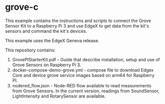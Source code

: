 # grove-c
This example contains the instructions and scripts to connect the Grove Sensor Kit to a Raspberry Pi 3 and use EdgeX to get data from the kit's sensors and command the kit's devices.

This example uses the EdgeX Geneva release.

This repository contains:
1. GrovePIStarterKit.pdf - Guide that describe installation, setup and use of Grove Sensors on Raspberry Pi 3.
2. docker-compose-demo-grove.yml - compose file to download Edgex Core and device grove service images based on arm64 for Raspberry PI.
3. nodered_flow.json - Node-RED flow available to read measurements from Grove Sensors.
   In the current version, readings from SoundSensor, LightIntensity and RotarySensor are available.

